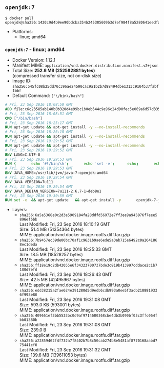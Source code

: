## `openjdk:7`

```console
$ docker pull openjdk@sha256:1420c9d4b9ee90bdcba354b245305609b3d7ef984f8a5280641eedfa49fbc721
```

-	Platforms:
	-	linux; amd64

### `openjdk:7` - linux; amd64

-	Docker Version: 1.12.1
-	Manifest MIME: `application/vnd.docker.distribution.manifest.v2+json`
-	Total Size: **252.6 MB (252582881 bytes)**  
	(compressed transfer size, not on-disk size)
-	Image ID: `sha256:545fc08b25dd70c396ae24590cac9a1b2b7d88494dbe1313c9104b37fabf1bbf`
-	Default Command: `["\/bin\/bash"]`

```dockerfile
# Fri, 23 Sep 2016 18:08:50 GMT
ADD file:c6c23585ab140b0b320d4e99bc1b0eb544c9e96c24d90fec5e069a6d57d335ca in / 
# Fri, 23 Sep 2016 18:08:51 GMT
CMD ["/bin/bash"]
# Fri, 23 Sep 2016 18:25:17 GMT
RUN apt-get update && apt-get install -y --no-install-recommends 		ca-certificates 		curl 		wget 	&& rm -rf /var/lib/apt/lists/*
# Fri, 23 Sep 2016 18:26:18 GMT
RUN apt-get update && apt-get install -y --no-install-recommends 		bzr 		git 		mercurial 		openssh-client 		subversion 				procps 	&& rm -rf /var/lib/apt/lists/*
# Fri, 23 Sep 2016 19:29:52 GMT
RUN apt-get update && apt-get install -y --no-install-recommends 		bzip2 		unzip 		xz-utils 	&& rm -rf /var/lib/apt/lists/*
# Fri, 23 Sep 2016 19:29:52 GMT
ENV LANG=C.UTF-8
# Fri, 23 Sep 2016 19:29:53 GMT
RUN { 		echo '#!/bin/sh'; 		echo 'set -e'; 		echo; 		echo 'dirname "$(dirname "$(readlink -f "$(which javac || which java)")")"'; 	} > /usr/local/bin/docker-java-home 	&& chmod +x /usr/local/bin/docker-java-home
# Fri, 23 Sep 2016 19:29:53 GMT
ENV JAVA_HOME=/usr/lib/jvm/java-7-openjdk-amd64
# Fri, 23 Sep 2016 19:29:54 GMT
ENV JAVA_VERSION=7u111
# Fri, 23 Sep 2016 19:29:54 GMT
ENV JAVA_DEBIAN_VERSION=7u111-2.6.7-1~deb8u1
# Fri, 23 Sep 2016 19:30:59 GMT
RUN set -x 	&& apt-get update 	&& apt-get install -y 		openjdk-7-jdk="$JAVA_DEBIAN_VERSION" 	&& rm -rf /var/lib/apt/lists/* 	&& [ "$JAVA_HOME" = "$(docker-java-home)" ]
```

-	Layers:
	-	`sha256:6a5a5368e0c2d3e5909184fa28ddfd56072e7ff3ee9a945876f7eee5896ef5bb`  
		Last Modified: Fri, 23 Sep 2016 18:10:19 GMT  
		Size: 51.4 MB (51354364 bytes)  
		MIME: application/vnd.docker.image.rootfs.diff.tar.gzip
	-	`sha256:7b9457ec39de00bc70af1c9631b9ae6ede5a3ab715e6492c0a2641868ec1deda`  
		Last Modified: Fri, 23 Sep 2016 18:25:33 GMT  
		Size: 18.5 MB (18528257 bytes)  
		MIME: application/vnd.docker.image.rootfs.diff.tar.gzip
	-	`sha256:ff18e19c2db42055e6f34323700737bde3c819b413997cddace2c1b7180d7efd`  
		Last Modified: Fri, 23 Sep 2016 18:26:43 GMT  
		Size: 42.5 MB (42495967 bytes)  
		MIME: application/vnd.docker.image.rootfs.diff.tar.gzip
	-	`sha256:edd38215a2fae624e391280d5d9edb6cdb993a0ee5f3acb2188819336f993e80`  
		Last Modified: Fri, 23 Sep 2016 19:31:08 GMT  
		Size: 593.0 KB (593001 bytes)  
		MIME: application/vnd.docker.image.rootfs.diff.tar.gzip
	-	`sha256:409661ef3bb5533bc0d9af9714600368cbe4db3b090bf03c3ffc064fbb01380b`  
		Last Modified: Fri, 23 Sep 2016 19:31:08 GMT  
		Size: 239.0 B  
		MIME: application/vnd.docker.image.rootfs.diff.tar.gzip
	-	`sha256:a22859462f4f732a7f8402b7b8c50cab274b8e5481af8770168aabd775441cf0`  
		Last Modified: Fri, 23 Sep 2016 19:31:32 GMT  
		Size: 139.6 MB (139611053 bytes)  
		MIME: application/vnd.docker.image.rootfs.diff.tar.gzip
